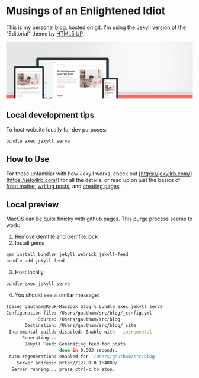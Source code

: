 # Musings of an Enlightened Idiot

This is my personal blog, hosted on git. I'm using the Jekyll version of the "Editorial" theme by [HTML5 UP](https://html5up.net/).

![Editorial Theme](assets/images/screenshot.jpg "Editorial Theme")

## Local development tips
To host website locally for dev purposes:
```
bundle exec jekyll serve
```

## How to Use

For those unfamiliar with how Jekyll works, check out [https://jekyllrb.com/](https://jekyllrb.com/) for all the details,
or read up on just the basics of [front matter](https://jekyllrb.com/docs/frontmatter/), [writing posts](https://jekyllrb.com/docs/posts/),
and [creating pages](https://jekyllrb.com/docs/pages/).

## Local preview
MacOS can be quite finicky with github pages. This purge process seems to work:
 
1. Remove Gemfile and Gemfile.lock
2. Install gems
```bash 
gem install bundler jekyll webrick jekyll-feed
bundle add jekyll-feed
```
3. Host locally
```bash
bundle exec jekyll serve
```
4. You should see a similar message:
```bash
(base) gautham@Ryuk-MacBook blog % bundle exec jekyll serve             
Configuration file: /Users/gautham/src/blog/_config.yml
            Source: /Users/gautham/src/blog
       Destination: /Users/gautham/src/blog/_site
 Incremental build: disabled. Enable with --incremental
      Generating... 
       Jekyll Feed: Generating feed for posts
                    done in 0.683 seconds.
 Auto-regeneration: enabled for '/Users/gautham/src/blog'
    Server address: http://127.0.0.1:4000/
  Server running... press ctrl-c to stop.
```
 
